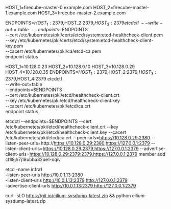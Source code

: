 

HOST_1=firecube-master-0.example.com
HOST_2=firecube-master-1.example.com
HOST_3=firecube-master-2.example.com

ENDPOINTS=$HOST_1:2379,$HOST_2:2379,$HOST_3:2379
etcdctl \
--write-out=table \
--endpoints=$ENDPOINTS \
--cert /etc/kubernetes/pki/certs/etcd/system:etcd-healthcheck-client.pem \
--key /etc/kubernetes/pki/certs/etcd/system:etcd-healthcheck-client-key.pem \
--cacert /etc/kubernetes/pki/ca/etcd-ca.pem \
endpoint status


HOST_1=10.128.0.23
HOST_2=10.128.0.10
HOST_3=10.128.0.29
HOST_4=10.128.0.35
ENDPOINTS=$HOST_1:2379,$HOST_2:2379,$HOST_3:2379,$HOST_4:2379
etcdctl \
--write-out=table \
--endpoints=$ENDPOINTS \
--cert /etc/kubernetes/pki/etcd/healthcheck-client.crt \
--key /etc/kubernetes/pki/etcd/healthcheck-client.key \
--cacert /etc/kubernetes/pki/etcd/ca.crt \
endpoint status



etcdctl --endpoints=$ENDPOINTS --cert /etc/kubernetes/pki/etcd/healthcheck-client.crt --key /etc/kubernetes/pki/etcd/healthcheck-client.key --cacert /etc/kubernetes/pki/etcd/ca.crt  --peer-urls=https://10.128.0.29:2380  --listen-peer-urls=http://https://10.128.0.29:2380,https://127.0.0.1:2379 --listen-client-urls=https://10.128.0.29:2379,https://127.0.0.1:2379 --advertise-client-urls=https://10.128.0.29:2379:2379,https://127.0.0.1:2379 member add cl1l8jh7j18ubba32ue1-oqiv 

etcd -name infra1 \
-listen-peer-urls http://10.0.1.13:2380 \
-listen-client-urls http://10.0.1.13:2379,http://127.0.0.1:2379 \
-advertise-client-urls http://10.0.1.13:2379,http://127.0.0.1:2379

curl -sLO https://git.io/cilium-sysdump-latest.zip && python cilium-sysdump-latest.zip